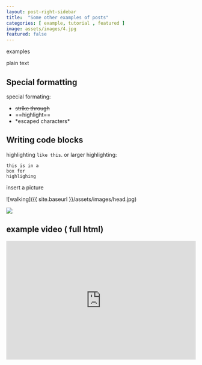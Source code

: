 ```yaml
---
layout: post-right-sidebar
title:  "Some other examples of posts"
categories: [ example, tutorial , featured ]
image: assets/images/4.jpg
featured: false
---
```

examples

plain text


## Special formatting

special formating:

+ ~~strike through~~
+ ==highlight==
+ \*escaped characters\*


## Writing code blocks

highlighting  `like this`. or larger highlighting:

```
this is in a 
box for
highlighing
```

insert a picture

![walking]({{ site.baseurl }}/assets/images/head.jpg)


<a href='https://photos.google.com/share/AF1QipO9cVIfL3zLLE7RiNoiZJaSspr6y-rFD2Kc_7QBdmp5tQyIpwq76d0G7DQ56xJsFg?key=aUhxcWoweEJBYzRDTzBEVzY5eHhUSWtkSmFNMEF3&source=ctrlq.org'><img src='https://lh3.googleusercontent.com/-JgjRlQOnb9BDj28sSgi9QHreqCwFznjS7ItSqSWFm1hZbEWZg-yIpFfdCQzTSPJ_UU2DsuTTSumG6fwLTVjlBC-IhNMUdtipLrda7wn6SywN79gDU2qAyOoZBqmsOR-Vj_SWRGBO7A=w2400' /></a>


## example video ( full html)


<p><iframe style="width:100%;" height="315" src="https://www.youtube.com/embed/1LqgCpIUaK0?rel=0&amp;showinfo=0" frameborder="0" allowfullscreen></iframe></p>
